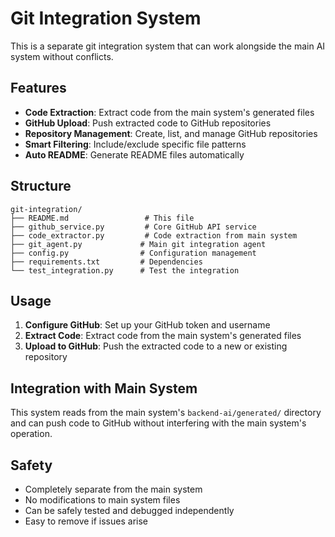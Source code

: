 # Git Integration System

This is a separate git integration system that can work alongside the main AI system without conflicts.

## Features

- **Code Extraction**: Extract code from the main system's generated files
- **GitHub Upload**: Push extracted code to GitHub repositories
- **Repository Management**: Create, list, and manage GitHub repositories
- **Smart Filtering**: Include/exclude specific file patterns
- **Auto README**: Generate README files automatically

## Structure

```
git-integration/
├── README.md                 # This file
├── github_service.py         # Core GitHub API service
├── code_extractor.py         # Code extraction from main system
├── git_agent.py             # Main git integration agent
├── config.py                # Configuration management
├── requirements.txt         # Dependencies
└── test_integration.py      # Test the integration
```

## Usage

1. **Configure GitHub**: Set up your GitHub token and username
2. **Extract Code**: Extract code from the main system's generated files
3. **Upload to GitHub**: Push the extracted code to a new or existing repository

## Integration with Main System

This system reads from the main system's `backend-ai/generated/` directory and can push code to GitHub without interfering with the main system's operation.

## Safety

- Completely separate from the main system
- No modifications to main system files
- Can be safely tested and debugged independently
- Easy to remove if issues arise

